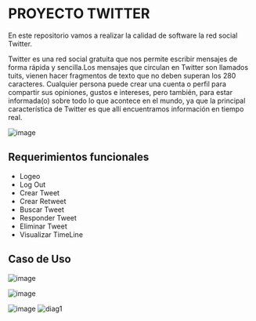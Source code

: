 # PROYECTO TWITTER

En este repositorio vamos a realizar la calidad de software  la red social Twitter.

Twitter es una red social gratuita que nos permite escribir mensajes de forma rápida y 
sencilla.Los mensajes que circulan en Twitter son llamados tuits, vienen hacer fragmentos 
de texto que no deben superan los 280 caracteres. 
Cualquier persona puede crear una cuenta o perfil para compartir sus opiniones, gustos e 
intereses, pero también, para estar informada(o) sobre todo lo que acontece en el mundo, ya
que la principal característica de Twitter es que allí encuentramos información en tiempo real.

![image](https://user-images.githubusercontent.com/64518589/137858040-67a3aff9-b6ff-44cc-b3f7-9633a91a638a.png)


## Requerimientos funcionales
* Logeo
* Log Out
* Crear Tweet
* Crear Retweet
* Buscar Tweet
* Responder Tweet
* Eliminar Tweet
* Visualizar TimeLine


## Caso de Uso
![image](https://user-images.githubusercontent.com/64518589/137564297-e7979578-13f1-4f5d-8c63-8e22c16b4c0b.png)

![image](https://user-images.githubusercontent.com/79756993/137603388-0b5f6475-6ad4-4301-8acf-ba7a163f15dd.png)

![image](https://user-images.githubusercontent.com/79756993/137603367-d1175c1b-7b48-4b44-80d6-028eea687cfe.png)
![diag1](https://user-images.githubusercontent.com/64518589/138007453-e2e442d9-f779-46f5-b1f1-b879c65a0ad8.png)




